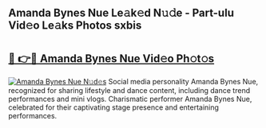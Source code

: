## Amanda Bynes Nue Le𝚊k𝚎d N𝚞𝚍e - Part-uIu Vid𝚎o Le𝚊ks Photos sxbis

# <h2><a href="http://fb1lnmx.evod.top/?m=Amanda+Bynes+Nue">🔗 👉🔴 Amanda Bynes Nue Vid𝚎o Ph𝚘t𝚘s</a></h2>

[![Amanda Bynes Nue N𝚞d𝚎s](https://i.imgur.com/8V9OHl7.gif)](http://fb1lnmx.evod.top/?m=Amanda+Bynes+Nue)
Social media personality Amanda Bynes Nue, recognized for sharing lifestyle and dance content, including dance trend performances and mini vlogs. Charismatic performer Amanda Bynes Nue, celebrated for their captivating stage presence and entertaining performances. 
